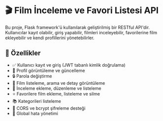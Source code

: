 # 🎬 Film İnceleme ve Favori Listesi API

Bu proje, Flask framework'ü kullanılarak geliştirilmiş bir RESTful API'dir. Kullanıcılar kayıt olabilir, giriş yapabilir, filmleri inceleyebilir, favorilerine film ekleyebilir ve kendi profillerini yönetebilirler.

## 🚀 Özellikler

- ✅ Kullanıcı kayıt ve giriş (JWT tabanlı kimlik doğrulama)
- 👤 Profil görüntüleme ve güncelleme
- 🔒 Parola değiştirme
- 🎥 Film listeleme, arama ve detay görüntüleme
- 📝 İnceleme ekleme, düzenleme ve listeleme
- ⭐ Favorilere film ekleme, listeleme ve silme
- 📚 Kategorileri listeleme
- 🔐 CORS ve bcrypt şifreleme desteği
- 🛑 Global hata yönetimi
